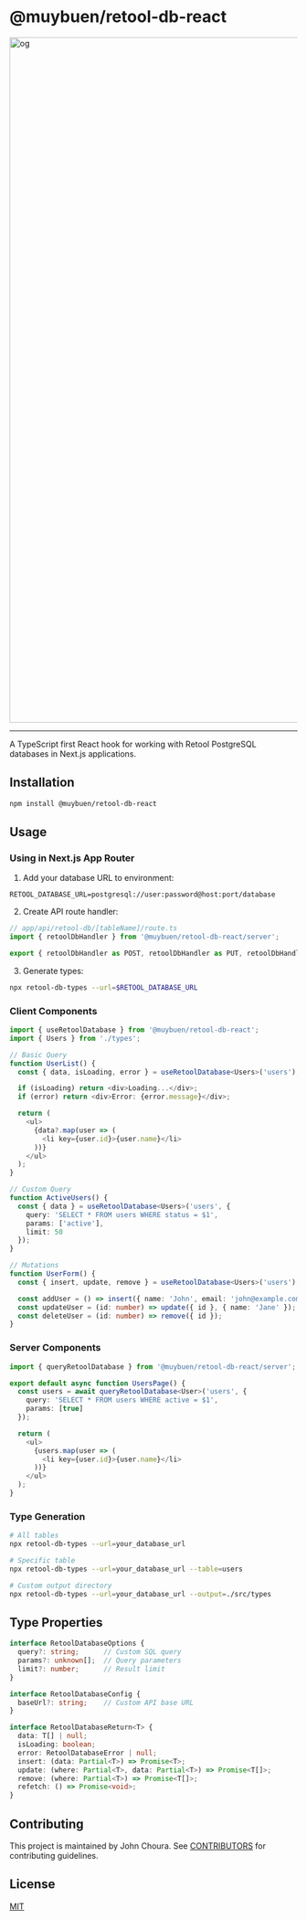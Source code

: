 # @muybuen/retool-db-react

<img width="1200" alt="og" src="https://github.com/user-attachments/assets/b7d52c88-5336-40f6-8d42-644afaf8f2b6">

----

A TypeScript first React hook for working with Retool PostgreSQL databases in Next.js applications.

## Installation

```bash
npm install @muybuen/retool-db-react
```

## Usage

### Using in Next.js App Router

1. Add your database URL to environment:
```env
RETOOL_DATABASE_URL=postgresql://user:password@host:port/database
```

2. Create API route handler:
```typescript
// app/api/retool-db/[tableName]/route.ts
import { retoolDbHandler } from '@muybuen/retool-db-react/server';

export { retoolDbHandler as POST, retoolDbHandler as PUT, retoolDbHandler as DELETE };
```

3. Generate types:
```bash
npx retool-db-types --url=$RETOOL_DATABASE_URL
```

### Client Components

```typescript
import { useRetoolDatabase } from '@muybuen/retool-db-react';
import { Users } from './types';

// Basic Query
function UserList() {
  const { data, isLoading, error } = useRetoolDatabase<Users>('users');

  if (isLoading) return <div>Loading...</div>;
  if (error) return <div>Error: {error.message}</div>;

  return (
    <ul>
      {data?.map(user => (
        <li key={user.id}>{user.name}</li>
      ))}
    </ul>
  );
}

// Custom Query
function ActiveUsers() {
  const { data } = useRetoolDatabase<Users>('users', {
    query: 'SELECT * FROM users WHERE status = $1',
    params: ['active'],
    limit: 50
  });
}

// Mutations
function UserForm() {
  const { insert, update, remove } = useRetoolDatabase<Users>('users');

  const addUser = () => insert({ name: 'John', email: 'john@example.com' });
  const updateUser = (id: number) => update({ id }, { name: 'Jane' });
  const deleteUser = (id: number) => remove({ id });
}
```

### Server Components

```typescript
import { queryRetoolDatabase } from '@muybuen/retool-db-react/server';

export default async function UsersPage() {
  const users = await queryRetoolDatabase<User>('users', {
    query: 'SELECT * FROM users WHERE active = $1',
    params: [true]
  });

  return (
    <ul>
      {users.map(user => (
        <li key={user.id}>{user.name}</li>
      ))}
    </ul>
  );
}
```

### Type Generation

```bash
# All tables
npx retool-db-types --url=your_database_url

# Specific table
npx retool-db-types --url=your_database_url --table=users

# Custom output directory
npx retool-db-types --url=your_database_url --output=./src/types
```

## Type Properties

```typescript
interface RetoolDatabaseOptions {
  query?: string;      // Custom SQL query
  params?: unknown[];  // Query parameters
  limit?: number;      // Result limit
}

interface RetoolDatabaseConfig {
  baseUrl?: string;    // Custom API base URL
}

interface RetoolDatabaseReturn<T> {
  data: T[] | null;
  isLoading: boolean;
  error: RetoolDatabaseError | null;
  insert: (data: Partial<T>) => Promise<T>;
  update: (where: Partial<T>, data: Partial<T>) => Promise<T[]>;
  remove: (where: Partial<T>) => Promise<T[]>;
  refetch: () => Promise<void>;
}
```

## Contributing

This project is maintained by John Choura. See [CONTRIBUTORS](https://github.com/johnchourajr/retool-db-react/blob/main/CONTRIBUTORS.md) for contributing guidelines.

## License

[MIT](LICENSE)